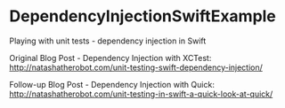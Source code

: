 DependencyInjectionSwiftExample
===============================

Playing with unit tests - dependency injection in Swift

Original Blog Post - Dependency Injection with XCTest: http://natashatherobot.com/unit-testing-swift-dependency-injection/

Follow-up Blog Post - Dependency Injection with Quick: http://natashatherobot.com/unit-testing-in-swift-a-quick-look-at-quick/
